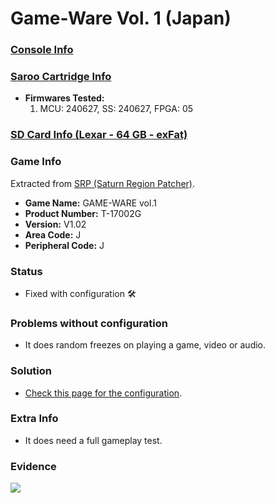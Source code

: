 # Game-Ware Vol. 1 (Japan)

### [Console Info](../../../../../Info/Consoles/VA13/README.md)

### [Saroo Cartridge Info](../../../../../Info/Cartridges/RetroGameParadiseStore/1.32F/README.md)

- <b>Firmwares Tested:</b>
  1. MCU: 240627, SS: 240627, FPGA: 05

### [SD Card Info (Lexar - 64 GB - exFat)](../../../../../Info/SdCards/Lexar/64GB/exfat/README.md)

### Game Info

Extracted from [SRP (Saturn Region Patcher)](https://segaxtreme.net/resources/saturn-region-patcher.81/download).

- <b>Game Name:</b> GAME-WARE vol.1
- <b>Product Number:</b> T-17002G
- <b>Version:</b> V1.02
- <b>Area Code:</b> J
- <b>Peripheral Code:</b> J

### Status

- Fixed with configuration :hammer_and_wrench:

### Problems without configuration

- It does random freezes on playing a game, video or audio.

### Solution

- [Check this page for the configuration](https://github.com/williamdsw/saroo-configuration-list/blob/master/J/T-17002G/README.md).

### Extra Info

- It does need a full gameplay test.

### Evidence

[![](https://img.youtube.com/vi/A1Wiu7fidYw/0.jpg)](https://www.youtube.com/watch?v=A1Wiu7fidYw)
